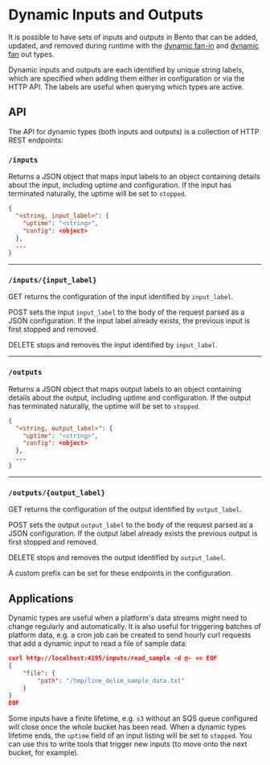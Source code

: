# Dynamic Inputs and Outputs

It is possible to have sets of inputs and outputs in Bento that can be added, updated, and removed during runtime with the [dynamic fan-in](../components/inputs/dynamic.md) and [dynamic fan](../components/inputs/dynamic.md) out types.

Dynamic inputs and outputs are each identified by unique string labels, which are specified when adding them either in configuration or via the HTTP API. The labels are useful when querying which types are active.

## API

The API for dynamic types (both inputs and outputs) is a collection of HTTP REST endpoints:

### `/inputs`

Returns a JSON object that maps input labels to an object containing details about the input, including uptime and configuration. If the input has terminated naturally, the uptime will be set to `stopped`.

```json
{
  "<string, input_label>": {
    "uptime": "<string>",
    "config": <object>
  },
  ...
}
```

---

### `/inputs/{input_label}`

GET returns the configuration of the input identified by `input_label`.

POST sets the input `input_label` to the body of the request parsed as a JSON configuration. If the input label already exists, the previous input is first stopped and removed.

DELETE stops and removes the input identified by `input_label`.

---

### `/outputs`

Returns a JSON object that maps output labels to an object containing details about the output, including uptime and configuration. If the output has terminated naturally, the uptime will be set to `stopped`.

```json
{
  "<string, output_label>": {
    "uptime": "<string>",
    "config": <object>
  },
  ...
}
```

---

### `/outputs/{output_label}`

GET returns the configuration of the output identified by `output_label`.

POST sets the output `output_label` to the body of the request parsed as a JSON configuration. If the output label already exists the previous output is first stopped and removed.

DELETE stops and removes the output identified by `output_label`.

A custom prefix can be set for these endpoints in the configuration.

## Applications

Dynamic types are useful when a platform's data streams might need to change regularly and automatically. It is also useful for triggering batches of platform data, e.g. a cron job can be created to send hourly curl requests that add a dynamic input to read a file of sample data:

```json
curl http://localhost:4195/inputs/read_sample -d @- << EOF
{
    "file": {
        "path": "/tmp/line_delim_sample_data.txt"
    }
}
EOF
```

Some inputs have a finite lifetime, e.g. `s3` without an SQS queue configured will close once the whole bucket has been read. When a dynamic types lifetime ends, the `uptime` field of an input listing will be set to `stopped`. You can use this to write tools that trigger new inputs (to move onto the next bucket, for example).